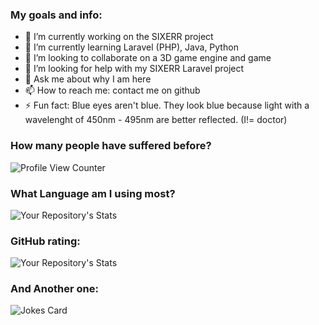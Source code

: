 <!--
### Hi there 👋
**JCOCA-Tech/JCOCA-Tech** is a ✨ _special_ ✨ repository because its `README.md` (this file) appears on your GitHub profile.
Here are some ideas to get you started:
-->

### My goals and info: <br>
- 🔭 I’m currently working on the SIXERR project
- 🌱 I’m currently learning Laravel (PHP), Java, Python
- 👯 I’m looking to collaborate on a 3D game engine and game
- 🤔 I’m looking for help with my SIXERR Laravel project
- 💬 Ask me about why I am here
- 📫 How to reach me: contact me on github
- ⚡ Fun fact: Blue eyes aren't blue. They look blue because light with a wavelenght of 450nm - 495nm are better reflected. (I!= doctor)

### How many people have suffered before? <br>

![Profile View Counter](https://komarev.com/ghpvc/?username=JCOCA-Tech)
<br>

### What Language am I using most?<br>

![Your Repository's Stats](https://github-readme-stats.vercel.app/api/top-langs/?username=JCOCA-Tech&theme=blue-green)
<br>

### GitHub rating:<br>

![Your Repository's Stats](https://github-readme-stats.vercel.app/api?username=JCOCA-Tech&&show_icons=true&title_color=ffffff&icon_color=bb2acf&text_color=daf7dc&bg_color=151515)
<br>

### And Another one:<br>

![Jokes Card](https://readme-jokes.vercel.app/api)
<br>
